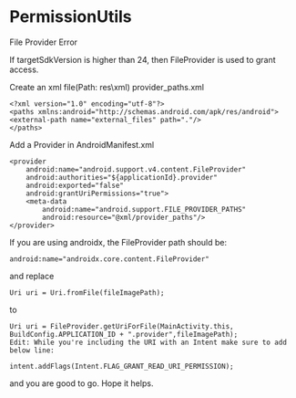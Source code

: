 # PermissionUtils
File Provider Error


If targetSdkVersion is higher than 24, then FileProvider is used to grant access.

Create an xml file(Path: res\xml) provider_paths.xml

    <?xml version="1.0" encoding="utf-8"?>
    <paths xmlns:android="http://schemas.android.com/apk/res/android">
    <external-path name="external_files" path="."/>
    </paths>


Add a Provider in AndroidManifest.xml

    <provider
        android:name="android.support.v4.content.FileProvider"
        android:authorities="${applicationId}.provider"
        android:exported="false"
        android:grantUriPermissions="true">
        <meta-data
            android:name="android.support.FILE_PROVIDER_PATHS"
            android:resource="@xml/provider_paths"/>
    </provider>
If you are using androidx, the FileProvider path should be:

    android:name="androidx.core.content.FileProvider"
and replace

    Uri uri = Uri.fromFile(fileImagePath);
to

    Uri uri = FileProvider.getUriForFile(MainActivity.this, BuildConfig.APPLICATION_ID + ".provider",fileImagePath);
    Edit: While you're including the URI with an Intent make sure to add below line:

    intent.addFlags(Intent.FLAG_GRANT_READ_URI_PERMISSION);
and you are good to go. Hope it helps.
